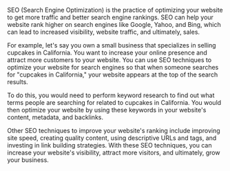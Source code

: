 

SEO (Search Engine Optimization) is the practice of optimizing your website to get more traffic and better search engine rankings. SEO can help your website rank higher on search engines like Google, Yahoo, and Bing, which can lead to increased visibility, website traffic, and ultimately, sales.

For example, let's say you own a small business that specializes in selling cupcakes in California. You want to increase your online presence and attract more customers to your website. You can use SEO techniques to optimize your website for search engines so that when someone searches for "cupcakes in California," your website appears at the top of the search results.

To do this, you would need to perform keyword research to find out what terms people are searching for related to cupcakes in California. You would then optimize your website by using these keywords in your website's content, metadata, and backlinks.

Other SEO techniques to improve your website's ranking include improving site speed, creating quality content, using descriptive URLs and tags, and investing in link building strategies. With these SEO techniques, you can increase your website's visibility, attract more visitors, and ultimately, grow your business.